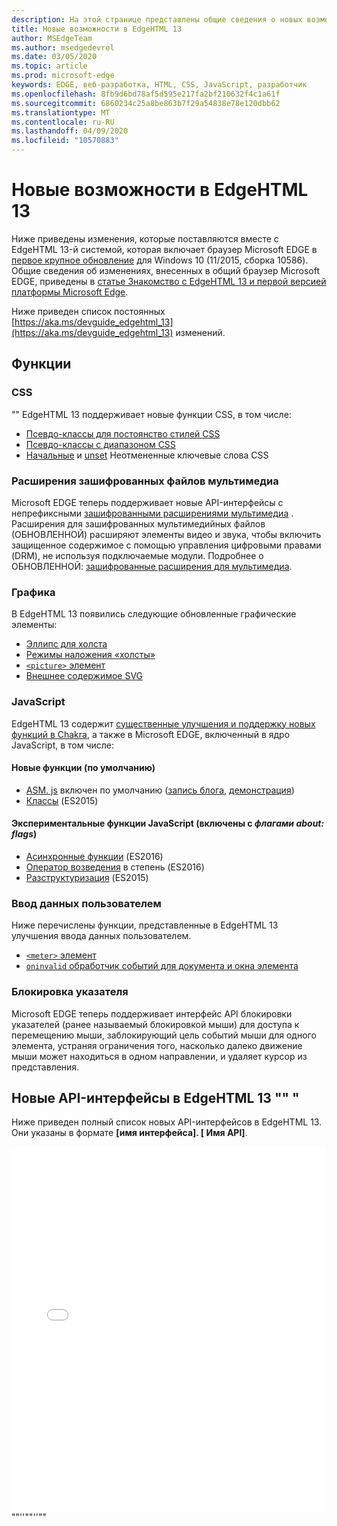 ```yaml
---
description: На этой странице представлены общие сведения о новых возможностях EdgeHTML 13.
title: Новые возможности в EdgeHTML 13
author: MSEdgeTeam
ms.author: msedgedevrel
ms.date: 03/05/2020
ms.topic: article
ms.prod: microsoft-edge
keywords: EDGE, веб-разработка, HTML, CSS, JavaScript, разработчик
ms.openlocfilehash: 8fb9d6bd78af5d595e217fa2bf210632f4c1a61f
ms.sourcegitcommit: 6860234c25a8be863b7f29a54838e78e120dbb62
ms.translationtype: MT
ms.contentlocale: ru-RU
ms.lasthandoff: 04/09/2020
ms.locfileid: "10570883"
---
```

# Новые возможности в EdgeHTML 13
Ниже приведены изменения, которые поставляются вместе с EdgeHTML 13-й системой, которая включает браузер Microsoft EDGE в [первое крупное обновление](https://blogs.windows.com/windowsexperience/2015/11/12/first-major-update-for-windows-10-available-today/) для Windows 10 (11/2015, сборка 10586). Общие сведения об изменениях, внесенных в общий браузер Microsoft EDGE, приведены в [статье Знакомство с EdgeHTML 13 и первой версией платформы Microsoft Edge](https://blogs.windows.com/msedgedev/2015/11/16/introducing-edgehtml-13-our-first-platform-update-for-microsoft-edge/).

Ниже приведен список постоянных [https://aka.ms/devguide_edgehtml_13](https://aka.ms/devguide_edgehtml_13) изменений.

## Функции

### CSS
"" EdgeHTML 13 поддерживает новые функции CSS, в том числе:
* [Псевдо-классы для постоянство стилей CSS](https://developer.microsoft.com/microsoft-edge/platform/status/cssmutabilitypseudoclasses/)
* [Псевдо-классы с диапазоном CSS](https://developer.microsoft.com/microsoft-edge/platform/status/cssrangepseudoclasses/)
* [Начальные](https://developer.microsoft.com/microsoft-edge/platform/status/cssinitialvalue/) и [unset](https://developer.microsoft.com/microsoft-edge/platform/status/cssunsetvalue/) Неотмененные ключевые слова CSS

### Расширения зашифрованных файлов мультимедиа
Microsoft EDGE теперь поддерживает новые API-интерфейсы с непрефиксными [зашифрованными расширениями мультимедиа](https://w3.org/TR/encrypted-media/) . Расширения для зашифрованных мультимедийных файлов (ОБНОВЛЕННОЙ) расширяют элементы видео и звука, чтобы включить защищенное содержимое с помощью управления цифровыми правами (DRM), не используя подключаемые модули. Подробнее о ОБНОВЛЕННОЙ: [зашифрованные расширения для мультимедиа](https://docs.microsoft.com/microsoft-edge/dev-guide/multimedia/encrypted-media-extensions).

### Графика

В EdgeHTML 13 появились следующие обновленные графические элементы:
* [Эллипс для холста](https://developer.microsoft.com/microsoft-edge/platform/status/canvas2dellipse/)
* [Режимы наложения «холсты»](https://developer.microsoft.com/microsoft-edge/platform/status/compositingandblendingincanvas2d/)
* [`<picture>` элемент](https://developer.microsoft.com/microsoft-edge/platform/status/pictureelement/)
* [Внешнее содержимое SVG](https://developer.microsoft.com/microsoft-edge/platform/status/svgexternalcontent/)

### JavaScript
EdgeHTML 13 содержит [существенные улучшения и поддержку новых функций в Chakra](https://blogs.windows.com/msedgedev/2015/09/30/asynchronous-code-gets-easier-with-es2016-async-function-support-in-chakra-and-microsoft-edge/), а также в Microsoft EDGE, включенный в ядро JavaScript, в том числе:

#### Новые функции (по умолчанию)

* [ASM. js](https://developer.microsoft.com/microsoft-edge/platform/status/asmjs/?q=asm.js) включен по умолчанию ([запись блога](https://blogs.windows.com/msedgedev/2015/11/10/supercharging-javascript-performance-with-asm-js/), [демонстрация](https://dev.windows.com/microsoft-edge/testdrive/demos/chess/))
* [Классы](https://developer.microsoft.com/microsoft-edge/platform/status/asmjs/?q=classes) (ES2015)

#### Экспериментальные функции JavaScript (включены с *флагами about: flags*)

* [Асинхронные функции](https://developer.microsoft.com/microsoft-edge/platform/status/asyncfunctions/?q=async%20functions) (ES2016)
* [Оператор возведения](https://developer.microsoft.com/microsoft-edge/platform/status/exponentiationoperatores2016/?q=exponentiation%20operator) в степень (ES2016)
* [Разструктуризация](https://developer.microsoft.com/microsoft-edge/platform/status/destructuringES2015/?q=destructuring) (ES2015)

### Ввод данных пользователем
Ниже перечислены функции, представленные в EdgeHTML 13 улучшения ввода данных пользователем.
* [`<meter>` элемент](https://developer.microsoft.com/microsoft-edge/platform/status/meterelement/)
* [`oninvalid` обработчик событий для документа и окна элемента](https://developer.microsoft.com/microsoft-edge/platform/status/oninvalideventhandler/)

### Блокировка указателя
Microsoft EDGE теперь поддерживает интерфейс API блокировки указателей (ранее называемый блокировкой мыши) для доступа к перемещению мыши, заблокирующий цель событий мыши для одного элемента, устраняя ограничения того, насколько далеко движение мыши может находиться в одном направлении, и удаляет курсор из представления. 


## Новые API-интерфейсы в EdgeHTML 13 "" "

Ниже приведен полный список новых API-интерфейсов в EdgeHTML 13. Они указаны в формате **[имя интерфейса]. [ Имя API]**.
<iframe height='584' scrolling='no' title='Новые API-интерфейсы в EdgeHTML 13' src='//codepen.io/MicrosoftEdgeDocumentation/embed/vmzxEY/?height=584&theme-id=23761&default-tab=result&embed-version=2' frameborder='no' allowtransparency='true' allowfullscreen='true' style='width: 100%;'>Ознакомьтесь с <a href='https://codepen.io/MicrosoftEdgeDocumentation/pen/vmzxEY/'> новыми API-интерфейсами в EdgeHTML 13 на </a> Microsoft Edge Docs ( <a href='http://codepen.io/MicrosoftEdgeDocumentation'> @MicrosoftEdgeDocumentation </a> ) на <a href='http://codepen.io'> CodePen </a> .</iframe>""''""''""
